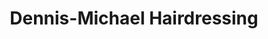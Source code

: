 ---
title: "Dennis-Michael Hairdressing"
url: /banbury/dennis-michael-hairdressing/
shop: hairdresser
---